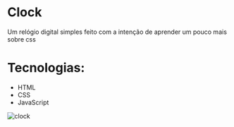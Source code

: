 # Clock

Um relógio digital simples feito com a intenção de aprender um pouco mais sobre css

# Tecnologias:

- HTML
- CSS
- JavaScript

![clock](https://github.com/user-attachments/assets/0317d530-ec10-4b33-8a38-3c684da25323)
